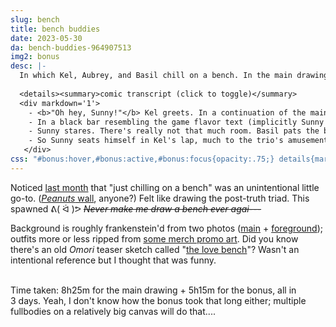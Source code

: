 ```yaml
---
slug: bench
title: bench buddies
date: 2023-05-30
da: bench-buddies-964907513
img2: bonus
desc: |-
  In which Kel, Aubrey, and Basil chill on a bench. In the main drawing Kel pulls his friends closer, which garners varying degrees of flusterment; in a bonus comic, Sunny walks in on the scene, and joins in his own way.
  
  <details><summary>comic transcript (click to toggle)</summary>
  <div markdown='1'>
    - <b>"Oh hey, Sunny!"</b> Kel greets. In a continuation of the main drawing's action, Aubrey is shoving him back and Basil is kinda slumped, having been pulled closer; both pause to look over at Sunny.
    - In a black bar resembling the game flavor text (implicitly Sunny's thoughts): "<b>There is no room for yo</b>u;" the end is cut off by Kel's dialogue: <b>"The more the---<em class="omo">ow</em>---the merrier~!"</b> (Aubrey has stomped on his foot. Basil meanwhile shuffles upright.)
    - Sunny stares. There's really not that much room. Basil pats the bench at his side in an invitation.
    - So Sunny seats himself in Kel's lap, much to the trio's amusement. <b>"**All right!!**"</b> Kel exclaims, <b>"That works...!!"</b> (Sunny is content.)
   </div>
css: "#bonus:hover,#bonus:active,#bonus:focus{opacity:.75;} details{margin-top:-.25em; font-family:sans-serif; font-size:.85em;} details div{margin-top:-.75em; line-height:1.35;} em.omo{font-style:normal;} b strong{font-weight:bold; text-transform:uppercase;}"
---
```

Noticed [last month](roundup-2023-04) that "just chilling on a bench" was an unintentional little go-to. ([<i>Peanuts</i> wall](https://peanuts.fandom.com/wiki/Brick_wall), anyone?) Felt like drawing the post-truth triad. This spawned ᕕ(&nbsp;ᐛ&nbsp;)ᕗ ~~<i>Never make me draw a bench ever agai---</i>~~

Background is roughly frankenstein'd from two photos ([main](https://unsplash.com/photos/HlhgXw-1r8A) + [foreground](https://unsplash.com/photos/lGc6zidgEns)); outfits more or less ripped from [some merch promo art](https://www.omocat-blog.com/post/646768822762848257/the-omori-collection-is-available-now-some). Did you know there's an old <i class="omo">Omori</i> teaser sketch called "[the love bench](https://www.omocat-blog.com/post/37324346177/omori-teaser-the-love-bench)"? Wasn't an intentional reference but I thought that was funny.

<br>
Time taken: 8h25m for the main drawing + 5h15m for the bonus, all in 3&nbsp;days. Yeah, I don't know how the bonus took that long either; multiple fullbodies on a relatively big canvas will do that....